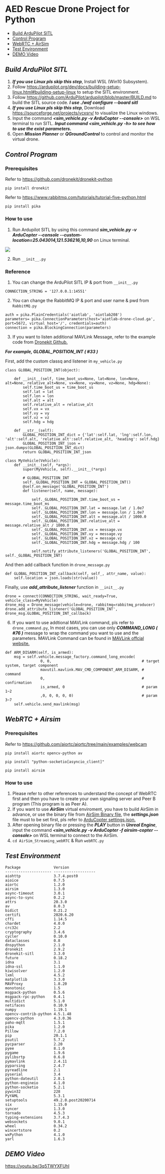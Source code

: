 # AED Rescue Drone Project for Python

- [Build ArduPilot SITL](#A)
- [Control Program](#B)
- [WebRTC + AirSim](#C)
- [Test Environment](#D)
- [DEMO Video](#E)


## *<a id="A">Build ArduPilot SITL</a>*
1. ***If you use Linux pls skip this step***, Install WSL (Win10 Subsystem).
2. Follow https://ardupilot.org/dev/docs/building-setup-linux.html#building-setup-linux to setup the SITL environment.
3. Follow https://github.com/ArduPilot/ardupilot/blob/master/BUILD.md to build the SITL source code. ***I use ./waf configure --board sitl***
4. ***If you use Linux pls skip this step***, Download https://sourceforge.net/projects/vcxsrv/ to visualize the Linux windows.
5. Input the command ***<sim_vehicle.py -v ArduCopter --console>*** on WSL terminal to run SITL. ***Input command <sim_vehicle.py -h> to see how to use the exist parameters.***
6. Open ***Mission Planner*** or ***QGroundControl*** to control and monitor the virtual drone.

## *<a id="B">Control Program</a>*

### Prerequisites
Refer to https://github.com/dronekit/dronekit-python
```
pip install dronekit
```
Refer to https://www.rabbitmq.com/tutorials/tutorial-five-python.html
```
pip install pika
```
### How to use

1. Run Ardupilot SITL by using this command ***sim_vehicle.py -v ArduCopter --console --custom-location=25.043014,121.536216,10,90*** on Linux terminal.

![](https://i.imgur.com/0aSJuM0.jpg)

2. Run ```__init__.py``` 

### Reference
1. You can change the ArduPilot SITL IP & port from ```__init__.py```
```python=1
CONNECTION_STRING = '127.0.0.1:14551'
```
2. You can change the RabbitMQ IP & port and user name & pwd from ```RabbitMQ.py```
```python=1
auth = pika.PlainCredentials('aiotlab', 'aiotlab208')
parameters= pika.ConnectionParameters(host='aiotlab-drone-cloud.ga', port=5672, virtual_host='/', credentials=auth)
connection = pika.BlockingConnection(parameters)
```
3. If you want to listen additional MAVLink Message, refer to the example code from [Dronekit Github.](https://github.com/dronekit/dronekit-python/blob/master/examples/create_attribute/create_attribute.py)

***For example, GLOBAL_POSITION_INT ( #33 )*** 

First, add the custom classq and listener in ```my_vehicle.py``` 

```python=1
class GLOBAL_POSITION_INT(object):

    def __init__(self, time_boot_us=None, lat=None, lon=None, alt=None, relative_alt=None, vx=None, vy=None, vz=None, hdg=None):
        self.time_boot_us = time_boot_us
        self.lat = lat
        self.lon = lon
        self.alt = alt
        self.relative_alt = relative_alt
        self.vx = vx
        self.vy = vy
        self.vz = vz        
        self.hdg = hdg
        
    def __str__(self):
        GLOBAL_POSITION_INT_dict = {'lat':self.lat, 'lng':self.lon, 'alt':self.alt, 'relative_alt':self.relative_alt, 'heading': self.hdg}
        GLOBAL_POSITION_INT_json = json.dumps(GLOBAL_POSITION_INT_dict)
        return GLOBAL_POSITION_INT_json

```

```python=1
class MyVehicle(Vehicle):
    def __init__(self, *args):
        super(MyVehicle, self).__init__(*args)

        # GLOBAL_POSITION_INT
        self._GLOBAL_POSITION_INT = GLOBAL_POSITION_INT()
        @self.on_message('GLOBAL_POSITION_INT')
        def listener(self, name, message):

            self._GLOBAL_POSITION_INT.time_boot_us = message.time_boot_ms
            self._GLOBAL_POSITION_INT.lat = message.lat / 1.0e7
            self._GLOBAL_POSITION_INT.lon = message.lon / 1.0e7
            self._GLOBAL_POSITION_INT.alt = message.alt / 1000.0
            self._GLOBAL_POSITION_INT.relative_alt = message.relative_alt / 1000.0
            self._GLOBAL_POSITION_INT.vx = message.vx
            self._GLOBAL_POSITION_INT.vy = message.vy
            self._GLOBAL_POSITION_INT.vz = message.vz
            self._GLOBAL_POSITION_INT.hdg = message.hdg / 100

            self.notify_attribute_listeners('GLOBAL_POSITION_INT', self._GLOBAL_POSITION_INT)

```
And then add callback function in ```drone_message.py```
```python=1
def GLOBAL_POSITION_INT_callback(self, self_, attr_name, value):
    self.location = json.loads(str(value))
```
Finally, use ***add_attribute_listener*** function in ```__init__.py```
```python=1
drone = connect(CONNECTION_STRING, wait_ready=True, vehicle_class=MyVehicle)
drone_msg = Drone_message(vehicle=drone, rabbitmq=rabbitmq_producer)
drone.add_attribute_listener('GLOBAL_POSITION_INT', drone_msg.GLOBAL_POSITION_INT_callback)
```
6. If you want to use addtional MAVLink command, pls refer to ```drone_command.py```, In most cases, you can use only ***COMMAND_LONG ( #76 )*** message to wrap the command you want to use and the parameters. MAVLink Command can be found in [MAVLink offcial website.](https://mavlink.io/en/messages/common.html#mav_commands)

```python=1
def ARM_DISARM(self, is_armed):
    msg = self.vehicle.message_factory.command_long_encode(
                0, 0,                                         # target system, target component
                mavutil.mavlink.MAV_CMD_COMPONENT_ARM_DISARM, # command
                0,                                            # confirmation
                is_armed, 0                                   # param 1~2
                ,0, 0, 0, 0, 0)                               # param 3~7
    self.vehicle.send_mavlink(msg)
```
## *<a id="C">WebRTC + Airsim</a>*
### Prerequisites

Refer to https://github.com/aiortc/aiortc/tree/main/examples/webcam
```
pip install aiortc opencv-python av
```
```
pip install "python-socketio[asyncio_client]"
```
```
pip install airsim
```
### How to use

1. Please refer to other references to understand the concept of WebRTC first and then you have to create your own signaling server and Peer B program (This program is as Peer A).
2. If you want to use ***AirSim*** virtual enviroment, you have to build AirSim in advance, or use the binary file from [AirSim Binary file](https://github.com/Microsoft/AirSim/releases), the ***settings.json*** file must to be set first, pls refer to [ArduCopter settings.json.](https://ardupilot.org/dev/docs/sitl-with-airsim.html#launch-copter-sitl)
3. After opening binary file or pressing the ***PLAY*** button in ***Unreal Engine***, input the command ***<sim_vehicle.py -v ArduCopter -f airsim-copter --console>*** on WSL terminal to connect to the AirSim.
4. ```cd AirSim_Streaming_webRTC``` & Run ```webRTC.py```

## *<a id="D">Test Environment</a>*

```
Package               Version
--------------------- -------------------
aiohttp               3.7.4.post0        
aioice                0.7.5
aiortc                1.2.0
airsim                1.3.0
async-timeout         3.0.1
async-to-sync         0.2.2
attrs                 20.3.0
av                    8.0.3
bidict                0.21.2
certifi               2020.6.20
cffi                  1.14.5
chardet               4.0.0
crc32c                2.2
cryptography          3.4.6
cycler                0.10.0
dataclasses           0.8
dnspython             2.1.0
dronekit              2.9.2
dronekit-sitl         3.3.0
future                0.18.2
idna                  3.1
idna-ssl              1.1.0
kiwisolver            1.2.0
lxml                  4.5.2
matplotlib            3.3.0
MAVProxy              1.8.20
monotonic             1.5
msgpack-python        0.5.6
msgpack-rpc-python    0.4.1
multidict             5.1.0
netifaces             0.10.9
numpy                 1.19.1
opencv-contrib-python 4.5.1.48
opencv-python         4.3.0.36
paho-mqtt             1.5.1
pika                  1.2.0
Pillow                7.2.0
pip                   20.1.1
psutil                5.7.2
pycparser             2.20
pyee                  8.1.0
pygame                1.9.6
pylibsrtp             0.6.8
pymavlink             2.4.11
pyparsing             2.4.7
pyreadline            2.1
pyserial              3.4
python-dateutil       2.8.1
python-engineio       4.1.0
python-socketio       5.2.1
pywin32               228
PyYAML                5.3.1
setuptools            49.2.0.post20200714
six                   1.15.0
syncer                1.3.0
tornado               4.5.3
typing-extensions     3.7.4.3
websockets            9.0.1
wheel                 0.34.2
wincertstore          0.2
wxPython              4.1.0
yarl                  1.6.3
```

## *<a id="E">DEMO Video</a>*

https://youtu.be/3q5TWYXFUhI

